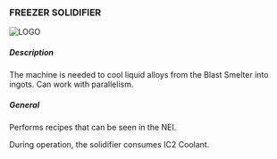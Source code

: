 ### FREEZER SOLIDIFIER

![LOGO](https://gtimpact.space/media/gregtech/ParFrezSolid.png)

##### Description

The machine is needed to cool liquid alloys from the Blast Smelter into ingots. Can work with parallelism.

##### General

Performs recipes that can be seen in the NEI.

During operation, the solidifier consumes IC2 Coolant.
